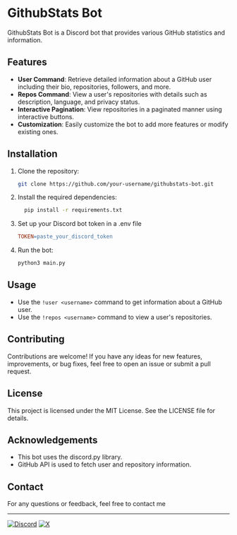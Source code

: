 # GithubStats Bot

GithubStats Bot is a Discord bot that provides various GitHub statistics and information.

## Features

- **User Command**: Retrieve detailed information about a GitHub user including their bio, repositories, followers, and more.
- **Repos Command**: View a user's repositories with details such as description, language, and privacy status.
- **Interactive Pagination**: View repositories in a paginated manner using interactive buttons.
- **Customization**: Easily customize the bot to add more features or modify existing ones.

## Installation

1. Clone the repository:

   ```bash
   git clone https://github.com/your-username/githubstats-bot.git
   ```
2. Install the required dependencies:

     ```bash
       pip install -r requirements.txt
     ```
3. Set up your Discord bot token in a .env file
   ```makefile
   TOKEN=paste_your_discord_token
   ```
4. Run the bot:
     ```bash
     python3 main.py
     ```
## Usage

- Use the `!user <username>` command to get information about a GitHub user.
- Use the `!repos <username>` command to view a user's repositories.

## Contributing

Contributions are welcome! If you have any ideas for new features, improvements, or bug fixes, feel free to open an issue or submit a pull request.

## License

This project is licensed under the MIT License. See the LICENSE file for details.

## Acknowledgements

- This bot uses the discord.py library.
- GitHub API is used to fetch user and repository information.



## Contact

For any questions or feedback, feel free to contact me

---
[![Discord](https://img.shields.io/badge/Discord-%235865F2.svg?style=for-the-badge&logo=discord&logoColor=white)](https://discord.com/users/887532157747212370)
[![X](https://img.shields.io/badge/X-%23000000.svg?style=for-the-badge&logo=X&logoColor=white)](https://twitter.com/codewithriza)


